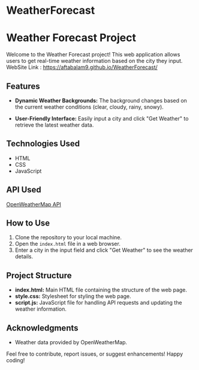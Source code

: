 # WeatherForecast
# Weather Forecast Project

Welcome to the Weather Forecast project! This web application allows users to get real-time weather information based on the city they input.
WebSite Link : https://aftabalam9.github.io/WeatherForecast/

## Features

- **Dynamic Weather Backgrounds:** The background changes based on the current weather conditions (clear, cloudy, rainy, snowy).

- **User-Friendly Interface:** Easily input a city and click "Get Weather" to retrieve the latest weather data.

## Technologies Used

- HTML
- CSS
- JavaScript

## API Used

[OpenWeatherMap API](https://openweathermap.org/)

## How to Use

1. Clone the repository to your local machine.
2. Open the `index.html` file in a web browser.
3. Enter a city in the input field and click "Get Weather" to see the weather details.

## Project Structure

- **index.html:** Main HTML file containing the structure of the web page.
- **style.css:** Stylesheet for styling the web page.
- **script.js:** JavaScript file for handling API requests and updating the weather information.

## Acknowledgments

- Weather data provided by OpenWeatherMap.

Feel free to contribute, report issues, or suggest enhancements! Happy coding!
